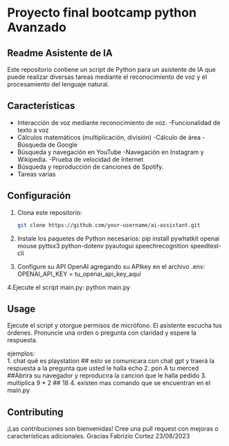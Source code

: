 <h1>Proyecto final bootcamp python Avanzado</h1>

## Readme Asistente de IA

Este repositorio contiene un script de Python para un asistente de IA que puede realizar diversas tareas mediante el reconocimiento de voz y el procesamiento del lenguaje natural.

## Características

- Interacción de voz mediante reconocimiento de voz.
-Funcionalidad de texto a voz
- Cálculos matemáticos (multiplicación, división)
-Cálculo de área
-Búsqueda de Google
- Búsqueda y navegación en YouTube
-Navegación en Instagram y Wikipedia.
-Prueba de velocidad de Internet
- Búsqueda y reproducción de canciones de Spotify.
- Tareas varias

## Configuración

1. Clona este repositorio:
   ```bash
   git clone https://github.com/your-username/ai-assistant.git

2. Instale los paquetes de Python necesarios:
    pip install pywhatkit openai mouse pyttsx3 python-dotenv pyautogui speechrecognition speedtest-cli


3. Configure su API OpenAI agregando su APIkey  en el archivo .env:
    OPENAI_API_KEY = tu_openai_api_key_aquí

4.Ejecute el script main.py:
    python main.py


<h2>Usage</h2>
    Ejecute el script y otorgue permisos de micrófono.
    El asistente escucha tus órdenes.
    Pronuncie una orden o pregunta con claridad y espere la respuesta.

  ejemplos:  
      1. chat qué es playstation  ## esto se comunicara  con chat gpt y traerá la respuesta a la pregunta que usted le halla echo
      2. pon A tu merced ##Abrira su navegador y reproducira la cancion que le halla pedido
      3. multiplica 9 * 2 ## 18
      4. existen mas comando que se encuentran en el main.py





<h2> Contributing </h2>
¡Las contribuciones son bienvenidas! Cree una pull request con mejoras o características adicionales.
Gracias
Fabrizio Cortez 23/08/2023



